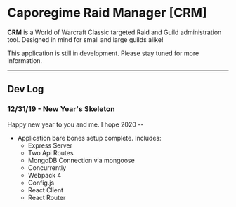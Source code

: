 # Caporegime Raid Manager [CRM]
**CRM** is a World of Warcraft Classic targeted Raid and Guild administration tool. Designed in mind for small and large guilds alike!

This application is still in development. Please stay tuned for more information.

---
## Dev Log

### 12/31/19 - New Year's Skeleton

Happy new year to you and me. I hope 2020 --

+ Application bare bones setup complete. Includes:
  + Express Server
  + Two Api Routes
  + MongoDB Connection via mongoose
  + Concurrently
  + Webpack 4 
  + Config.js
  + React Client
  + React Router
  

